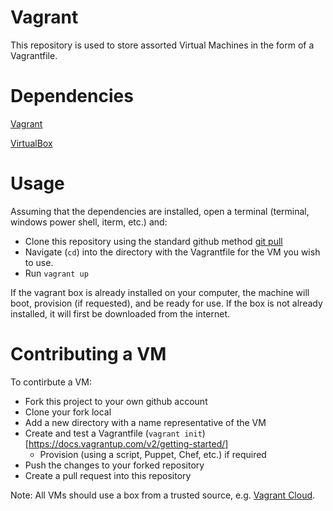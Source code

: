 Vagrant
=======

This repository is used to store assorted Virtual Machines in the form of a Vagrantfile.

Dependencies
============

[Vagrant](https://www.vagrantup.com)

[VirtualBox](https://www.virtualbox.org)

Usage
=======
Assuming that the dependencies are installed, open a terminal (terminal, windows power shell, iterm, etc.) and:

* Clone this repository using the standard github method [git pull](http://git-scm.com/book/en/Git-Basics-Getting-a-Git-Repository#Cloning-an-Existing-Repository)
* Navigate (`cd`) into the directory with the Vagrantfile for the VM you wish to use.
* Run `vagrant up`

If the vagrant box is already installed on your computer, the machine will boot, provision (if requested), and be ready for use.  If the box is not already installed, it will first be downloaded from the internet.

Contributing a VM
==================
To contirbute a VM:

* Fork this project to your own github account
* Clone your fork local
* Add a new directory with a name representative of the VM
* Create and test a Vagrantfile (`vagrant init`)[https://docs.vagrantup.com/v2/getting-started/] 
  * Provision (using a script, Puppet, Chef, etc.) if required
* Push the changes to your forked repository
* Create a pull request into this repository

Note:
All VMs should use a box from a trusted source, e.g. [Vagrant Cloud](https://vagrantcloud.com/discover/featured).
